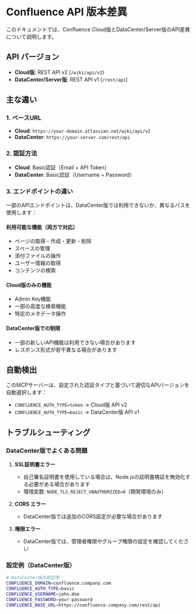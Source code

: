 # Confluence API 版本差異

このドキュメントでは、Confluence Cloud版とDataCenter/Server版のAPI差異について説明します。

## API バージョン

- **Cloud版**: REST API v2 (`/wiki/api/v2`)
- **DataCenter/Server版**: REST API v1 (`/rest/api`)

## 主な違い

### 1. ベースURL

- **Cloud**: `https://your-domain.atlassian.net/wiki/api/v2`
- **DataCenter**: `https://your-server.com/rest/api`

### 2. 認証方法

- **Cloud**: Basic認証（Email + API Token）
- **DataCenter**: Basic認証（Username + Password）

### 3. エンドポイントの違い

一部のAPIエンドポイントは、DataCenter版では利用できないか、異なるパスを使用します：

#### 利用可能な機能（両方で対応）
- ページの取得・作成・更新・削除
- スペースの管理
- 添付ファイルの操作
- ユーザー情報の取得
- コンテンツの検索

#### Cloud版のみの機能
- Admin Key機能
- 一部の高度な検索機能
- 特定のメタデータ操作

#### DataCenter版での制限
- 一部の新しいAPI機能は利用できない場合があります
- レスポンス形式が若干異なる場合があります

## 自動検出

このMCPサーバーは、設定された認証タイプと基づいて適切なAPIバージョンを自動選択します：

- `CONFLUENCE_AUTH_TYPE=token` → Cloud版 API v2
- `CONFLUENCE_AUTH_TYPE=basic` → DataCenter版 API v1

## トラブルシューティング

### DataCenter版でよくある問題

1. **SSL証明書エラー**
   - 自己署名証明書を使用している場合は、Node.jsの証明書検証を無効化する必要がある場合があります
   - 環境変数: `NODE_TLS_REJECT_UNAUTHORIZED=0`（開発環境のみ）

2. **CORS エラー**
   - DataCenter版では追加のCORS設定が必要な場合があります

3. **権限エラー**
   - DataCenter版では、管理者権限やグループ権限の設定を確認してください

### 設定例（DataCenter版）

```bash
# DataCenter版の設定例
CONFLUENCE_DOMAIN=confluence.company.com
CONFLUENCE_AUTH_TYPE=basic
CONFLUENCE_USERNAME=john.doe
CONFLUENCE_PASSWORD=your-password
CONFLUENCE_BASE_URL=https://confluence.company.com/rest/api
```
